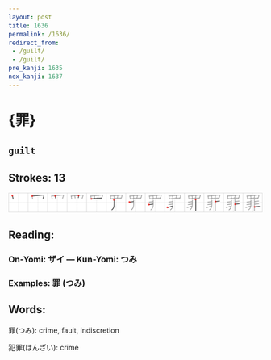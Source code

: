 ```yaml
---
layout: post
title: 1636
permalink: /1636/
redirect_from:
 - /guilt/
 - /guilt/
pre_kanji: 1635
nex_kanji: 1637
---
```


# {罪}

## `guilt`

## Strokes: 13

<div class="stroke"><img src="../images/E7BDAA.png" /></div>

## Reading:

### On-Yomi: ザイ &mdash; Kun-Yomi: つみ

### Examples: 罪 (つみ)

## Words:

罪(つみ): crime, fault, indiscretion

犯罪(はんざい): crime
